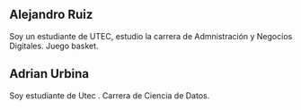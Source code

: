 ## Alejandro Ruiz
Soy un estudiante de UTEC, estudio la carrera de Admnistración y Negocios Digitales. Juego basket.

## Adrian Urbina 

Soy estudiante de Utec . Carrera de Ciencia de Datos.